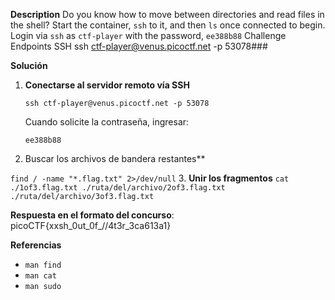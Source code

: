 **Description**
Do you know how to move between directories and read files in the shell? Start the container, `ssh` to it, and then `ls` once connected to begin. Login via `ssh` as `ctf-player` with the password, `ee388b88` Challenge Endpoints SSH ssh ctf-player@venus.picoctf.net -p 53078### 

**Solución**

1. **Conectarse al servidor remoto vía SSH** 
    
    `ssh ctf-player@venus.picoctf.net -p 53078`
    
    Cuando solicite la contraseña, ingresar:
    
    `ee388b88`
    
2. Buscar los archivos de bandera restantes**

`find / -name "*.flag.txt" 2>/dev/null`
3.  **Unir los fragmentos**
    `cat ./1of3.flag.txt ./ruta/del/archivo/2of3.flag.txt ./ruta/del/archivo/3of3.flag.txt`

**Respuesta en el formato del concurso**:	 picoCTF{xxsh_0ut_0f_\/\/4t3r_3ca613a1}


**Referencias**

- `man find`
- `man cat`
- `man sudo`
